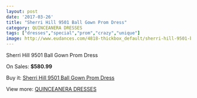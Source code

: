 ```yaml
---
layout: post
date: '2017-03-26'
title: "Sherri Hill 9501 Ball Gown Prom Dress"
category: QUINCEANERA DRESSES
tags: ["dresses","special","prom","crazy","unique"]
image: http://www.eudances.com/4818-thickbox_default/sherri-hill-9501-ball-gown-prom-dress.jpg
---
```

Sherri Hill 9501 Ball Gown Prom Dress

On Sales: **$580.99**
<a href="https://www.eudances.com/en/quinceanera-dresses/1628-sherri-hill-9501-ball-gown-prom-dress.html"><amp-img layout="responsive" width="600" height="600" src="//www.eudances.com/4818-thickbox_default/sherri-hill-9501-ball-gown-prom-dress.jpg" alt="Sherri Hill 9501 Ball Gown Prom Dress 0" /></a>
<a href="https://www.eudances.com/en/quinceanera-dresses/1628-sherri-hill-9501-ball-gown-prom-dress.html"><amp-img layout="responsive" width="600" height="600" src="//www.eudances.com/4821-thickbox_default/sherri-hill-9501-ball-gown-prom-dress.jpg" alt="Sherri Hill 9501 Ball Gown Prom Dress 1" /></a>
<a href="https://www.eudances.com/en/quinceanera-dresses/1628-sherri-hill-9501-ball-gown-prom-dress.html"><amp-img layout="responsive" width="600" height="600" src="//www.eudances.com/4820-thickbox_default/sherri-hill-9501-ball-gown-prom-dress.jpg" alt="Sherri Hill 9501 Ball Gown Prom Dress 2" /></a>
<a href="https://www.eudances.com/en/quinceanera-dresses/1628-sherri-hill-9501-ball-gown-prom-dress.html"><amp-img layout="responsive" width="600" height="600" src="//www.eudances.com/4819-thickbox_default/sherri-hill-9501-ball-gown-prom-dress.jpg" alt="Sherri Hill 9501 Ball Gown Prom Dress 3" /></a>

Buy it: [Sherri Hill 9501 Ball Gown Prom Dress](https://www.eudances.com/en/quinceanera-dresses/1628-sherri-hill-9501-ball-gown-prom-dress.html "Sherri Hill 9501 Ball Gown Prom Dress")

View more: [QUINCEANERA DRESSES](https://www.eudances.com/en/17-quinceanera-dresses "QUINCEANERA DRESSES")
